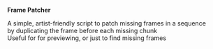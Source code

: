 **Frame Patcher**  

A simple, artist-friendly script to patch missing frames in a sequence  
by duplicating the frame before each missing chunk  
Useful for for previewing, or just to find missing frames  
